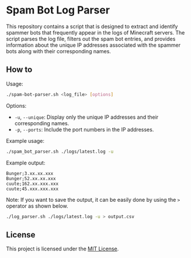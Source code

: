 # Spam Bot Log Parser
This repository contains a script that is designed to extract and identify spammer bots that frequently appear in the logs of Minecraft servers. The script parses the log file, filters out the spam bot entries, and provides information about the unique IP addresses associated with the spammer bots along with their corresponding names.

## How to
Usage:

```bash
./spam-bot-parser.sh <log_file> [options]
```

Options:

- `-u`, `--unique`: Display only the unique IP addresses and their corresponding names.
- `-p`, `--ports`: Include the port numbers in the IP addresses.

Example usage:

```bash
./spam_bot_parser.sh ./logs/latest.log -u
```

Example output:
```csv
Bunger;3.xx.xx.xxx
Bunger;52.xx.xx.xxx
cuute;162.xx.xxx.xxx
cuute;45.xxx.xxx.xxx
```

Note: If you want to save the output, it can be easily done by using the `>` operator as shown below.

```bash
./log_parser.sh ./logs/latest.log -u > output.csv
```

## License

This project is licensed under the [MIT License](LICENSE).